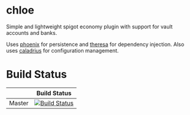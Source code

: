 # chloe
Simple and lightweight spigot economy plugin with support for vault accounts and banks. 

Uses [phoenix](https://github.com/d3adspace/phoenix) for persistence and [theresa](https://github.com/FelixKlauke/theresa) for dependency injection.
Also uses [caladrius](https://github.com/d3adspace/caladrius) for configuration management.

# Build Status
|             | Build Status                                                                                                            |
|-------------|-------------------------------------------------------------------------------------------------------------------------|
| Master      | [![Build Status](https://travis-ci.org/mysteryworlds/chloe.svg?branch=master)](https://travis-ci.org/mysteryworlds/chloe) |
